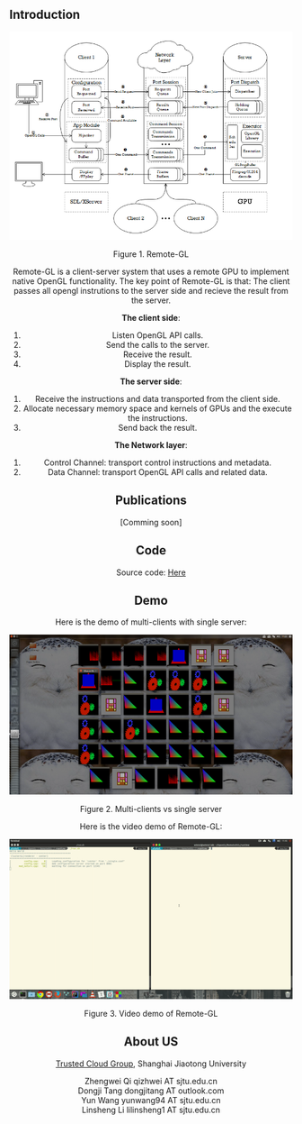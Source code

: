 ## Introduction

![](https://raw.githubusercontent.com/GPU-Cloud-Team/Remote-GL/gh-pages/remote-gl.png)

<center>Figure 1. Remote-GL<center>

Remote-GL is a client-server system that uses a remote GPU to implement native OpenGL functionality. 
The key point of Remote-GL is that: The client passes all opengl instrutions to the server side and recieve the result from the server.

**The client side**: 
 1. Listen OpenGL API calls.
 2. Send the calls to the server.
 3. Receive the result.
 4. Display the result.	

**The server side**:
 1. Receive the instructions and data transported from the client side.
 2. Allocate necessary memory space and kernels of GPUs and the execute the instructions.
 3. Send back the result.

**The Network layer**:
 1. Control Channel: transport control instructions and metadata.
 2. Data Channel: transport OpenGL API calls and related data. 


## Publications
[Comming soon]

## Code
Source code: [Here](https://github.com/GPU-Cloud-Team/Remote-GL)


## Demo
Here is the demo of multi-clients with single server:


![](https://raw.githubusercontent.com/GPU-Cloud-Team/Remote-GL/gh-pages/demo.png)

<center>Figure 2. Multi-clients vs single server<center>

Here is the video demo of Remote-GL:


![](https://raw.githubusercontent.com/GPU-Cloud-Team/Remote-GL/gh-pages/demo-gif.gif)

<center>Figure 3. Video demo of Remote-GL<center>


## About US

[Trusted Cloud Group](tcloud.sjtu.edu.cn), Shanghai Jiaotong University

Zhengwei Qi   qizhwei AT sjtu.edu.cn <br/>
Dongji Tang  dongjitang AT outlook.com <br/>
Yun Wang      yunwang94 AT sjtu.edu.cn <br/>
Linsheng Li   lilinsheng1 AT sjtu.edu.cn <br/>

 
